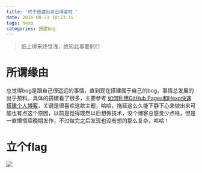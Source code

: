 ```yaml
---
title: '终于搭建出自己博客啦 '
date: 2016-08-21 10:23:15
tags: hexo
categories: 搭建bog
---
```

>纸上得来终觉浅，绝知此事要躬行

# 所谓缘由 #
总觉得bog是跟自己很遥远的事情，直到现在搭建属于自己的bog，事情总发展的出乎预料。具体的搭建看了很多，主要参考 [如何利用GitHub Pages和Hexo快速搭建个人博客](http://sunwhut.com/2015/10/30/buildBlog/?hmsr=toutiao.io&utm_medium=toutiao.io&utm_source=toutiao.io)，关键是很喜欢这款主题，哈哈，拖延这么久能下静下心来做出来可能也有点这个原因，以前是觉得既然以后想做技术，没个博客总感觉少点啥，但是一直懒惰癌晚期发作，不过做完之后发现也没有想的那么复杂，哈哈！
<!-- more -->
# 立个flag #
![](http://oc8oqce74.bkt.clouddn.com/monentum02)

